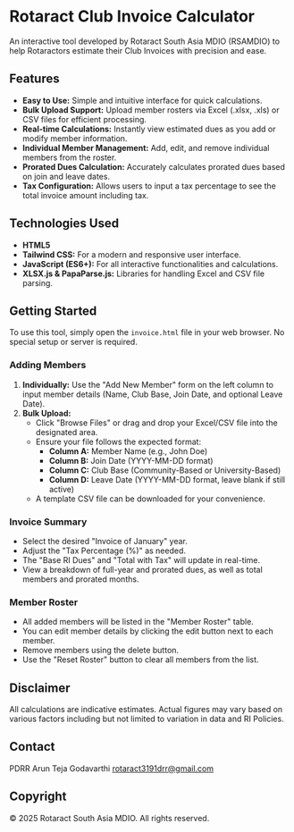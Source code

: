 # Rotaract Club Invoice Calculator

An interactive tool developed by Rotaract South Asia MDIO (RSAMDIO) to help Rotaractors estimate their Club Invoices with precision and ease.

## Features

*   **Easy to Use:** Simple and intuitive interface for quick calculations.
*   **Bulk Upload Support:** Upload member rosters via Excel (.xlsx, .xls) or CSV files for efficient processing.
*   **Real-time Calculations:** Instantly view estimated dues as you add or modify member information.
*   **Individual Member Management:** Add, edit, and remove individual members from the roster.
*   **Prorated Dues Calculation:** Accurately calculates prorated dues based on join and leave dates.
*   **Tax Configuration:** Allows users to input a tax percentage to see the total invoice amount including tax.

## Technologies Used

*   **HTML5**
*   **Tailwind CSS:** For a modern and responsive user interface.
*   **JavaScript (ES6+):** For all interactive functionalities and calculations.
*   **XLSX.js & PapaParse.js:** Libraries for handling Excel and CSV file parsing.

## Getting Started

To use this tool, simply open the `invoice.html` file in your web browser. No special setup or server is required.

### Adding Members

1.  **Individually:** Use the "Add New Member" form on the left column to input member details (Name, Club Base, Join Date, and optional Leave Date).
2.  **Bulk Upload:**
    *   Click "Browse Files" or drag and drop your Excel/CSV file into the designated area.
    *   Ensure your file follows the expected format:
        *   **Column A:** Member Name (e.g., John Doe)
        *   **Column B:** Join Date (YYYY-MM-DD format)
        *   **Column C:** Club Base (Community-Based or University-Based)
        *   **Column D:** Leave Date (YYYY-MM-DD format, leave blank if still active)
    *   A template CSV file can be downloaded for your convenience.

### Invoice Summary

*   Select the desired "Invoice of January" year.
*   Adjust the "Tax Percentage (%)" as needed.
*   The "Base RI Dues" and "Total with Tax" will update in real-time.
*   View a breakdown of full-year and prorated dues, as well as total members and prorated months.

### Member Roster

*   All added members will be listed in the "Member Roster" table.
*   You can edit member details by clicking the edit button next to each member.
*   Remove members using the delete button.
*   Use the "Reset Roster" button to clear all members from the list.

## Disclaimer

All calculations are indicative estimates. Actual figures may vary based on various factors including but not limited to variation in data and RI Policies.

## Contact

PDRR Arun Teja Godavarthi
rotaract3191drr@gmail.com

## Copyright

© 2025 Rotaract South Asia MDIO. All rights reserved.